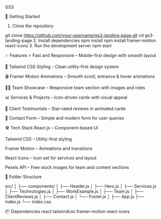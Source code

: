GS3 

🚀 Getting Started
1. Clone the repository

git clone https://github.com/your-username/gs3-landing-page.git
cd gs3-landing-page
2. Install dependencies
npm install
npm install framer-motion react-icons
3. Run the development server
npm start



✨ Features
⚡ Fast and Responsive – Mobile-first design with smooth layout

🎨 Tailwind CSS Styling – Clean utility-first design system

🎬 Framer Motion Animations – Smooth scroll, entrance & hover animations

🧑‍💼 Team Showcase – Responsive team section with images and roles

📊 Services & Projects – Icon-driven cards with visual appeal

💬 Client Testimonials – Star-rated reviews in animated cards

📮 Contact Form – Simple and modern form for user queries

🛠 Tech Stack
React.js – Component-based UI

Tailwind CSS – Utility-first styling

Framer Motion – Animations and transitions

React Icons – Icon set for services and layout

Pexels API – Free stock images for team and content sections

📂 Folder Structure

src/
│
├── components/
│   ├── Header.js
│   ├── Hero.js
│   ├── Services.js
│   ├── Technologies.js
│   ├── WorkExample.js
│   ├── Team.js
│   ├── ClientReviews.js
│   ├── Contact.js
│   └── Footer.js
│
├── App.js
├── index.js
└── index.css


📦 Dependencies
react
tailwindcss
framer-motion
react-icons

